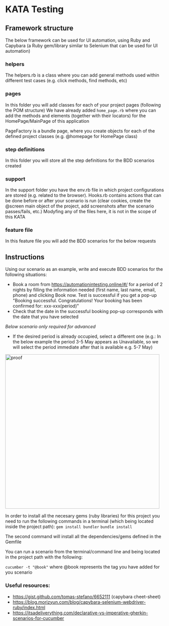 # KATA Testing

## Framework structure

The below framework can be used for UI automation, using Ruby and Capybara (a Ruby gem/library similar to Selenium that can be used for UI automation)

### helpers

The helpers.rb is a class where you can add general methods used within different test cases (e.g. click methods, find methods, etc)

### pages

In this folder you will add classes for each of your project pages (following the POM structure)
We have already added `home_page.rb` where you can add the methods and elements (together with their locators) for the HomePage/MainPage of this application

PageFactory is a bundle page, where you create objects for each of the defined project classes (e.g. @homepage for HomePage class)

### step definitions

In this folder you will store all the step definitions for the BDD scenarios created

### support

In the support folder you have the env.rb file in which project configurations are stored (e.g. related to the browser).
Hooks.rb contains actions that can be done before or after your scenario is run (clear cookies, create the @screen main object of the project, add screenshots after the scenario passes/fails, etc.)
Modyfing any of the files here, it is not in the scope of this KATA

### feature file

In this feature file you will add the BDD scenarios for the below requests

## Instructions

Using our scenario as an example, write and execute BDD scenarios for the following situations:
* Book a room from https://automationintesting.online/#/ for a period of 2 nights by filling the information needed (first name, last name, email, phone) and clicking Book now. Test is successful if you get a pop-up "Booking successful. Congratulations! Your booking has been confirmed for: xxx-xxx(period)"
* Check that the date in the successful booking pop-up corresponds with the date that you have selected

<em>Below scenario only required for advanced</em>
* If the desired period is already occupied, select a different one (e.g.: In the below example the period 3-5 May appears as Unavailable, so we will select the period immediate after that is available e.g. 5-7 May)
<img width="487" alt="proof" src="https://user-images.githubusercontent.com/12544803/115431373-8253d380-a205-11eb-9339-39a57af24679.PNG">


In order to install all the necesary gems (ruby libraries) for this project you need to run the following commands in a terminal (which being located inside the project path):
`gem install bundler`
`bundle install`

The second command will install all the dependencies/gems defined in the Gemfile

You can run a scenario from the terminal/command line and being located in the project path with the following:

`cucumber -t "@book"`
where @book represents the tag you have added for you scenario

### Useful resources:
* https://gist.github.com/tomas-stefano/6652111 (capybara cheet-sheet)
* https://blog.morizyun.com/blog/capybara-selenium-webdriver-ruby/index.html
* https://itsadeliverything.com/declarative-vs-imperative-gherkin-scenarios-for-cucumber




